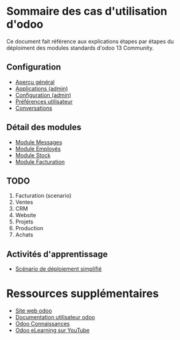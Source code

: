 # Sommaire des cas d'utilisation d'odoo

Ce document fait référence aux explications étapes par étapes du déploiment des modules standards d'odoo 13 Community.

## Configuration

* [Aperçu général](./odoo-overview-fr.md)
* [Applications (admin)](./odoo-applications-fr.md)
* [Configuration (admin)](./odoo-configuration-fr.md)
* [Préférences utilisateur](./odoo-user-preferences-fr.md)
* [Conversations](./odoo-conversations.md)

## Détail des modules

* [Module Messages](./odoo-mod-messages-fr.md)
* [Module Employés](./odoo-mod-employee-fr.md)
* [Module Stock](./odoo-mod-stock-fr.md)
* [Module Facturation](./odoo-mod-facturation-fr.md)

## TODO

1. Facturation (scenario)
1. Ventes
1. CRM
1. Website
1. Projets
1. Production
1. Achats 

## Activités d'apprentissage 

* [Scénario de déploiement simplifié](./odoo-deployment-scenario.md)

# Ressources supplémentaires 

- [Site web odoo](https://www.odoo.com/fr_FR/page/all-apps)
- [Documentation utilisateur odoo](https://www.odoo.com/documentation/user/13.0/fr/index.html)
- [Odoo Connaissances](https://www.odoo.com/fr_FR/slides)
- [Odoo eLearning sur YouTube](https://www.youtube.com/watch?v=u4uJTeqskxc&list=PL1-aSABtP6AD-t0GEoxMXgCa_qLsHs5PR)